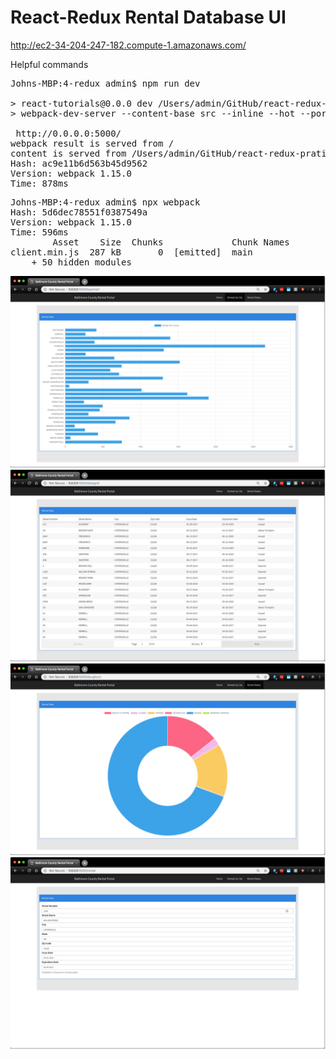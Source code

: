 # React-Redux Rental Database UI

http://ec2-34-204-247-182.compute-1.amazonaws.com/

Helpful commands

<pre>
Johns-MBP:4-redux admin$ npm run dev

> react-tutorials@0.0.0 dev /Users/admin/GitHub/react-redux-pratice/4-redux
> webpack-dev-server --content-base src --inline --hot --port 5000 --host 0.0.0.0

 http://0.0.0.0:5000/
webpack result is served from /
content is served from /Users/admin/GitHub/react-redux-pratice/4-redux/src
Hash: ac9e11b6d563b45d9562
Version: webpack 1.15.0
Time: 878ms
</pre>

<pre>
Johns-MBP:4-redux admin$ npx webpack
Hash: 5d6dec78551f0387549a
Version: webpack 1.15.0
Time: 596ms
        Asset    Size  Chunks             Chunk Names
client.min.js  287 kB       0  [emitted]  main
    + 50 hidden modules
</pre>

![Alt text](./assets/image02.jpg?raw=true "AWS")
![Alt text](./assets/image01.jpg?raw=true "AWS")
![Alt text](./assets/image03.jpg?raw=true "AWS")
![Alt text](./assets/image04.jpg?raw=true "AWS")
